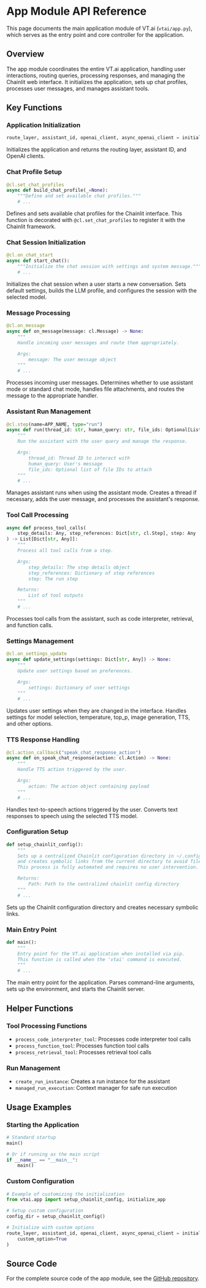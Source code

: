 # App Module API Reference

This page documents the main application module of VT.ai (`vtai/app.py`), which serves as the entry point and core controller for the application.

## Overview

The app module coordinates the entire VT.ai application, handling user interactions, routing queries, processing responses, and managing the Chainlit web interface. It initializes the application, sets up chat profiles, processes user messages, and manages assistant tools.

## Key Functions

### Application Initialization

```python
route_layer, assistant_id, openai_client, async_openai_client = initialize_app()
```

Initializes the application and returns the routing layer, assistant ID, and OpenAI clients.

### Chat Profile Setup

```python
@cl.set_chat_profiles
async def build_chat_profile(_=None):
    """Define and set available chat profiles."""
    # ...
```

Defines and sets available chat profiles for the Chainlit interface. This function is decorated with `@cl.set_chat_profiles` to register it with the Chainlit framework.

### Chat Session Initialization

```python
@cl.on_chat_start
async def start_chat():
    """Initialize the chat session with settings and system message."""
    # ...
```

Initializes the chat session when a user starts a new conversation. Sets default settings, builds the LLM profile, and configures the session with the selected model.

### Message Processing

```python
@cl.on_message
async def on_message(message: cl.Message) -> None:
    """
    Handle incoming user messages and route them appropriately.

    Args:
        message: The user message object
    """
    # ...
```

Processes incoming user messages. Determines whether to use assistant mode or standard chat mode, handles file attachments, and routes the message to the appropriate handler.

### Assistant Run Management

```python
@cl.step(name=APP_NAME, type="run")
async def run(thread_id: str, human_query: str, file_ids: Optional[List[str]] = None):
    """
    Run the assistant with the user query and manage the response.

    Args:
        thread_id: Thread ID to interact with
        human_query: User's message
        file_ids: Optional list of file IDs to attach
    """
    # ...
```

Manages assistant runs when using the assistant mode. Creates a thread if necessary, adds the user message, and processes the assistant's response.

### Tool Call Processing

```python
async def process_tool_calls(
    step_details: Any, step_references: Dict[str, cl.Step], step: Any
) -> List[Dict[str, Any]]:
    """
    Process all tool calls from a step.

    Args:
        step_details: The step details object
        step_references: Dictionary of step references
        step: The run step

    Returns:
        List of tool outputs
    """
    # ...
```

Processes tool calls from the assistant, such as code interpreter, retrieval, and function calls.

### Settings Management

```python
@cl.on_settings_update
async def update_settings(settings: Dict[str, Any]) -> None:
    """
    Update user settings based on preferences.

    Args:
        settings: Dictionary of user settings
    """
    # ...
```

Updates user settings when they are changed in the interface. Handles settings for model selection, temperature, top_p, image generation, TTS, and other options.

### TTS Response Handling

```python
@cl.action_callback("speak_chat_response_action")
async def on_speak_chat_response(action: cl.Action) -> None:
    """
    Handle TTS action triggered by the user.

    Args:
        action: The action object containing payload
    """
    # ...
```

Handles text-to-speech actions triggered by the user. Converts text responses to speech using the selected TTS model.

### Configuration Setup

```python
def setup_chainlit_config():
    """
    Sets up a centralized Chainlit configuration directory in ~/.config/vtai/.chainlit
    and creates symbolic links from the current directory to avoid file duplication.
    This process is fully automated and requires no user intervention.

    Returns:
        Path: Path to the centralized chainlit config directory
    """
    # ...
```

Sets up the Chainlit configuration directory and creates necessary symbolic links.

### Main Entry Point

```python
def main():
    """
    Entry point for the VT.ai application when installed via pip.
    This function is called when the 'vtai' command is executed.
    """
    # ...
```

The main entry point for the application. Parses command-line arguments, sets up the environment, and starts the Chainlit server.

## Helper Functions

### Tool Processing Functions

- `process_code_interpreter_tool`: Processes code interpreter tool calls
- `process_function_tool`: Processes function tool calls
- `process_retrieval_tool`: Processes retrieval tool calls

### Run Management

- `create_run_instance`: Creates a run instance for the assistant
- `managed_run_execution`: Context manager for safe run execution

## Usage Examples

### Starting the Application

```python
# Standard startup
main()

# Or if running as the main script
if __name__ == "__main__":
    main()
```

### Custom Configuration

```python
# Example of customizing the initialization
from vtai.app import setup_chainlit_config, initialize_app

# Setup custom configuration
config_dir = setup_chainlit_config()

# Initialize with custom options
route_layer, assistant_id, openai_client, async_openai_client = initialize_app(
    custom_option=True
)
```

## Source Code

For the complete source code of the app module, see the [GitHub repository](https://github.com/vinhnx/VT.ai/blob/main/vtai/app.py).
